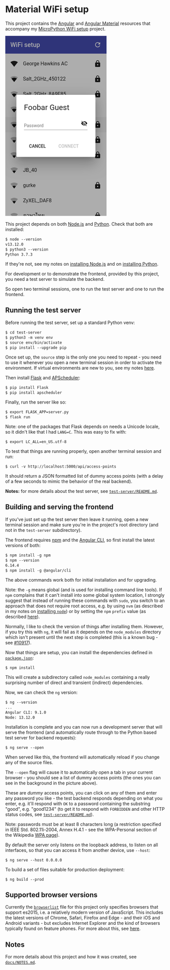 Material WiFi setup
===================

This project contains the [Angular](https://angular.io/) and [Angular Material](https://material.angular.io/guide/getting-started) resources that accompany my [MicroPython WiFi setup](https://github.com/george-hawkins/micropython-wifi-setup) project.

![screenshot](docs/images/screenshot.png)

This project depends on both [Node.js](https://nodejs.org/en/about/) and [Python](https://www.python.org/). Check that both are installed:

    $ node --version
    v13.12.0
    $ python3 --version
    Python 3.7.3

If they're not, see my notes on [installing Node.js](https://github.com/george-hawkins/snippets/blob/master/install-node-and-npm.md) and on [installing Python](https://github.com/george-hawkins/snippets/blob/master/install-python.md).

For development or to demonstrate the frontend, provided by this project, you need a test server to simulate the backend.

So open two terminal sessions, one to run the test server and one to run the frontend.

Running the test server
-----------------------

Before running the test server, set up a standard Python venv:

    $ cd test-server
    $ python3 -m venv env
    $ source env/bin/activate
    $ pip install --upgrade pip

Once set up, the `source` step is the only one you need to repeat - you need to use it whenever you open a new terminal session in order to activate the environment. If virtual environments are new to you, see my notes [here](https://github.com/george-hawkins/snippets/blob/master/python-venv.md).

Then install [Flask](https://flask.palletsprojects.com/) and [APScheduler](https://apscheduler.readthedocs.io/en/stable/userguide.html):

    $ pip install Flask
    $ pip install apscheduler

Finally, run the server like so:

    $ export FLASK_APP=server.py
    $ flask run

Note: one of the packages that Flask depends on needs a Unicode locale, so it didn't like that I had `LANG=C`. This was easy to fix with:

    $ export LC_ALL=en_US.utf-8

To test that things are running properly, open another terminal session and run:

    $ curl -v http://localhost:5000/api/access-points

It should return a JSON formatted list of dummy access points (with a delay of a few seconds to mimic the behavior of the real backend).

**Notes:** for more details about the test server, see [`test-server/README.md`](test-server/README.md).

Building and serving the frontend
---------------------------------

If you've just set up the test server then leave it running, open a new terminal session and make sure you're in the project's root directory (and not in the `test-server` subdirectory).

The frontend requires [npm](https://en.wikipedia.org/wiki/Npm_(software)) and the [Angular CLI](https://cli.angular.io/), so first install the latest versions of both:

    $ npm install -g npm
    $ npm --version
    6.14.4
    $ npm install -g @angular/cli

The above commands work both for initial installation and for upgrading.

Note: the `-g` means global (and is used for installing command line tools). If `npm` complains that it can't install into some global system location, I strongly suggest that instead of running these commands with `sudo`, you switch to an approach that does not require root access, e.g. by using `nvm` (as described in my notes on [installing  `node`](https://github.com/george-hawkins/snippets/blob/master/install-node-and-npm.md)) or by setting the `npm` `prefix` value (as described [here](https://github.com/sindresorhus/guides/blob/master/npm-global-without-sudo.md)).

Normally, I like to check the version of things after installing them. However, if you try this with `ng`, it will fail as it depends on the `node_modules` directory which isn't present until the next step is completed (this is a known bug - see [#10917](https://github.com/angular/angular-cli/issues/10917)).

Now that things are setup, you can install the dependencies defined in [`package.json`](package.json):

    $ npm install

This will create a subdirectory called `node_modules` containing a really surprising number of direct and transient (indirect) dependencies.

Now, we can check the `ng` version:

    $ ng --version
    ...
    Angular CLI: 9.1.0
    Node: 13.12.0

Installation is complete and you can now run a development server that will serve the frontend (and automatically route through to the Python based test server for backend requests):

    $ ng serve --open

When served like this, the frontend will automatically reload if you change any of the source files.

The `--open` flag will cause it to automatically open a tab in your current browser - you should see a list of dummy access points (the ones you can see in the background in the picture above).

These are _dummy_ access points, you can click on any of them and enter any password you like - the test backend responds depending on what you enter, e.g. it'll respond with `OK` to a password containing the substring "good", e.g. "good1234" (to get it to respond with `FORBIDDEN` and other HTTP status codes, see [`test-server/README.md`](test-server/README.md)).

Note: passwords must be at least 8 characters long (a restriction specified in IEEE Std. 802.11i-2004, Annex H.4.1 - see the WPA-Personal section of the Wikipedia [WPA page](https://en.wikipedia.org/wiki/Wi-Fi_Protected_Access)).

By default the server only listens on the loopback address, to listen on all interfaces, so that you can access it from another device, use `--host`:

    $ ng serve --host 0.0.0.0

To build a set of files suitable for production deployment:

    $ ng build --prod

Supported browser versions
--------------------------

Currently the [`browserlist`](browserlist) file for this project only specifies browsers that support es2015, i.e. a relatively modern version of JavaScript. This includes the latest versions of Chrome, Safari, Firefox and Edge - and their iOS and Android variants - but excludes Internet Explorer and the kind of browsers typically found on feature phones. For more about this, see [here](docs/NOTES.md#ng-build-and-es5).

Notes
-----

For more details about this project and how it was created, see [`docs/NOTES.md`](docs/NOTES.md).
